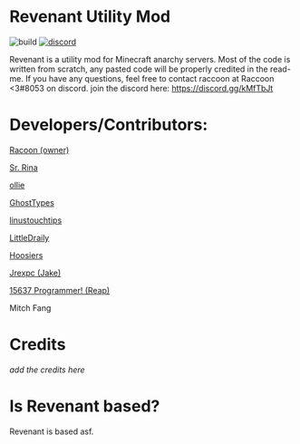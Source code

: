 # Revenant Utility Mod

![build](https://github.com/i0x75/Revenant/workflows/Java%20CI%20with%20Gradle/badge.svg)
[![discord](https://img.shields.io/badge/Discord-NJcbTm9-8080c0)](https://discord.gg/NJcbTm9)

Revenant is a utility mod for Minecraft anarchy servers. Most of the code is written from scratch, any pasted code will be properly credited in the read-me. If you have any questions, feel free to contact raccoon at Raccoon <3#8053 on discord. join the discord here: https://discord.gg/kMfTbJt

# Developers/Contributors:

[Racoon (owner)](https://github.com/i0x75) 

[Sr. Rina](https://github.com/SirRina) 

[ollie](https://github.com/olliem5) 

[GhostTypes](https://github.com/GhostTypes) 

[linustouchtips](https://github.com/linustouchtips) 

[LittleDraily](https://github.com/LittleDraily) 

[Hoosiers](https://github.com/IUDevman) 

[Jrexpc (Jake)](https://github.com/Jrepxc) 

[15637 Programmer! (Reap)](https://github.com/yagel15637)

Mitch Fang

# Credits

*add the credits here*

# Is Revenant based?

Revenant is based asf.
